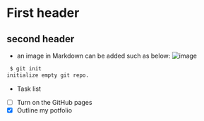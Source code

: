 # First header 

## second header

- an image in Markdown can be added such as below:
![image](https://octodex.github.com/images/yaktocat.png)


```bash
 $ git init
initialize empty git repo. 
```


- Task list
- [ ] Turn on the GitHub pages
- [x] Outline my potfolio
